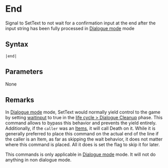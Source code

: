 # End

Signal to SetText to not wait for a confirmation input at the end after the input string has been fully processed in [Dialogue mode](../../Dialogue%20mode.md) mode

## Syntax

````
|end|
````

## Parameters

None

## Remarks

In [Dialogue mode](../../Dialogue%20mode.md) mode, SetText would normally yield control to the game by setting [waitinput](../../Global%20vars%20used/waitinput.md) to true in the [life cycle > Dialogue Cleanup](../../life%20cycle.md#dialogue-cleanup) phase. This command allows to bypass this behavior and prevents the yield entirely. Additionally, if the `caller` was an [Items](../../../Enums%20and%20IDs/Items.md), it will call Death on it. While it is generally preferred to place this command on the actual end of the line if the caller is an Item, as far as skipping the wait behavior, it does not matter where this command is placed. All it does is set the flag to skip it for later.

This commands is only applicable in [Dialogue mode](../../Dialogue%20mode.md) mode. It will not do anything in non dialogue mode.
